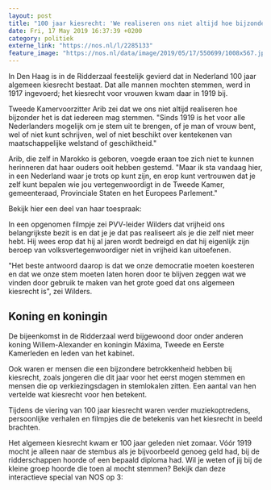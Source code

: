 ```yaml
---
layout: post
title: "100 jaar kiesrecht: 'We realiseren ons niet altijd hoe bijzonder dit is'"
date: Fri, 17 May 2019 16:37:39 +0200
category: politiek
externe_link: "https://nos.nl/l/2285133"
feature_image: "https://nos.nl/data/image/2019/05/17/550699/1008x567.jpg"
---
```


<p>In Den Haag is in de Ridderzaal feestelijk gevierd dat in Nederland 100 jaar algemeen kiesrecht bestaat. Dat alle mannen mochten stemmen, werd in 1917 ingevoerd; het kiesrecht voor vrouwen kwam daar in 1919 bij.</p>
<p>Tweede Kamervoorzitter Arib zei dat we ons niet altijd realiseren hoe bijzonder het is dat iedereen mag stemmen. "Sinds 1919 is het voor alle Nederlanders mogelijk om je stem uit te brengen, of je man of vrouw bent, wel of niet kunt schrijven, wel of niet beschikt over kentekenen van maatschappelijke welstand of geschiktheid."</p>
<p>Arib, die zelf in Marokko is geboren, voegde eraan toe zich niet te kunnen herinneren dat haar ouders ooit hebben gestemd. "Maar ik sta vandaag hier, in een Nederland waar je trots op kunt zijn, en erop kunt vertrouwen dat je zelf kunt bepalen wie jou vertegenwoordigt in de Tweede Kamer, gemeenteraad, Provinciale Staten en het Europees Parlement."</p>
<p>Bekijk hier een deel van haar toespraak:</p>
<p>In een opgenomen filmpje zei PVV-leider Wilders dat vrijheid ons belangrijkste bezit is en dat je je dat pas realiseert als je die zelf niet meer hebt. Hij wees erop dat hij al jaren wordt bedreigd en dat hij eigenlijk zijn beroep van volksvertegenwoordiger niet in vrijheid kan uitoefenen.</p>
<p>"Het beste antwoord daarop is dat we onze democratie moeten koesteren en dat we onze stem moeten laten horen door te blijven zeggen wat we vinden door gebruik te maken van het grote goed dat ons algemeen kiesrecht is", zei Wilders.</p>
<h2>Koning en koningin</h2>
<p>De bijeenkomst in de Ridderzaal werd bijgewoond door onder anderen koning Willem-Alexander en koningin Máxima, Tweede en Eerste Kamerleden en leden van het kabinet.</p>
<p>Ook waren er mensen die een bijzondere betrokkenheid hebben bij kiesrecht, zoals jongeren die dit jaar voor het eerst mogen stemmen en mensen die op verkiezingsdagen in stemlokalen zitten. Een aantal van hen vertelde wat kiesrecht voor hen betekent.</p>
<p>Tijdens de viering van 100 jaar kiesrecht waren verder muziekoptredens, persoonlijke verhalen en filmpjes die de betekenis van het kiesrecht in beeld brachten.</p>
<p>Het algemeen kiesrecht kwam er 100 jaar geleden niet zomaar. Vóór 1919 mocht je alleen naar de stembus als je bijvoorbeeld genoeg geld had, bij de ridderschappen hoorde of een bepaald diploma had. Wil je weten of jij bij de kleine groep hoorde die toen al mocht stemmen? Bekijk dan deze interactieve special van NOS op 3:</p>
